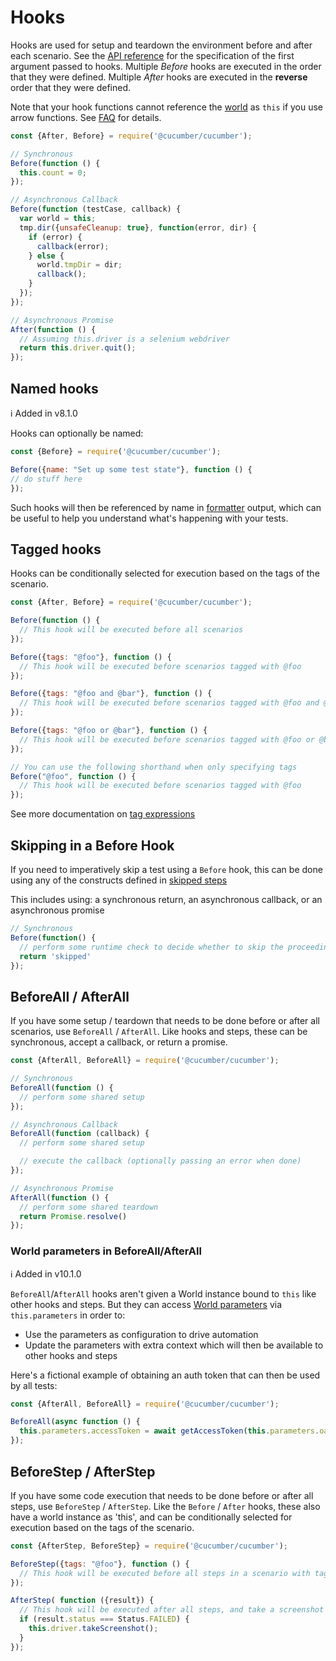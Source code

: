 # Hooks

Hooks are used for setup and teardown the environment before and after each scenario. See the [API reference](./api_reference.md) for the specification of the first argument passed to hooks. Multiple *Before* hooks are executed in the order that they were defined. Multiple *After* hooks are executed in the **reverse** order that they were defined.

Note that your hook functions cannot reference the [world](./world.md) as `this` if you use
arrow functions. See [FAQ](../faq.md) for details.

```javascript
const {After, Before} = require('@cucumber/cucumber');

// Synchronous
Before(function () {
  this.count = 0;
});

// Asynchronous Callback
Before(function (testCase, callback) {
  var world = this;
  tmp.dir({unsafeCleanup: true}, function(error, dir) {
    if (error) {
      callback(error);
    } else {
      world.tmpDir = dir;
      callback();
    }
  });
});

// Asynchronous Promise
After(function () {
  // Assuming this.driver is a selenium webdriver
  return this.driver.quit();
});
```

## Named hooks

ℹ️ Added in v8.1.0

Hooks can optionally be named:

```javascript
const {Before} = require('@cucumber/cucumber');

Before({name: "Set up some test state"}, function () {
// do stuff here
});
```

Such hooks will then be referenced by name in [formatter](../formatters.md) output, which can be useful to help you understand what's happening with your tests.

## Tagged hooks

Hooks can be conditionally selected for execution based on the tags of the scenario.

```javascript
const {After, Before} = require('@cucumber/cucumber');

Before(function () {
  // This hook will be executed before all scenarios
});

Before({tags: "@foo"}, function () {
  // This hook will be executed before scenarios tagged with @foo
});

Before({tags: "@foo and @bar"}, function () {
  // This hook will be executed before scenarios tagged with @foo and @bar
});

Before({tags: "@foo or @bar"}, function () {
  // This hook will be executed before scenarios tagged with @foo or @bar
});

// You can use the following shorthand when only specifying tags
Before("@foo", function () {
  // This hook will be executed before scenarios tagged with @foo
});
```

See more documentation on [tag expressions](https://docs.cucumber.io/cucumber/api/#tag-expressions)

## Skipping in a Before Hook

If you need to imperatively skip a test using a `Before` hook, this can be done using any of the constructs defined in [skipped steps](./step_definitions.md)

This includes using: a synchronous return, an asynchronous callback, or an asynchronous promise

```javascript
// Synchronous
Before(function() {
  // perform some runtime check to decide whether to skip the proceeding scenario
  return 'skipped'
});
```

## BeforeAll / AfterAll

If you have some setup / teardown that needs to be done before or after all scenarios, use `BeforeAll` / `AfterAll`. Like hooks and steps, these can be synchronous, accept a callback, or return a promise.

```javascript
const {AfterAll, BeforeAll} = require('@cucumber/cucumber');

// Synchronous
BeforeAll(function () {
  // perform some shared setup
});

// Asynchronous Callback
BeforeAll(function (callback) {
  // perform some shared setup

  // execute the callback (optionally passing an error when done)
});

// Asynchronous Promise
AfterAll(function () {
  // perform some shared teardown
  return Promise.resolve()
});
```

### World parameters in BeforeAll/AfterAll

ℹ️ Added in v10.1.0

`BeforeAll`/`AfterAll` hooks aren't given a World instance bound to `this` like other hooks and steps. But they can access [World parameters](./world.md#world-parameters) via `this.parameters` in order to:

- Use the parameters as configuration to drive automation
- Update the parameters with extra context which will then be available to other hooks and steps

Here's a fictional example of obtaining an auth token that can then be used by all tests:

```javascript
const {AfterAll, BeforeAll} = require('@cucumber/cucumber');

BeforeAll(async function () {
  this.parameters.accessToken = await getAccessToken(this.parameters.oauth) 
});
```

## BeforeStep / AfterStep

If you have some code execution that needs to be done before or after all steps, use `BeforeStep` / `AfterStep`. Like the `Before` / `After` hooks, these also have a world instance as 'this', and can be conditionally selected for execution based on the tags of the scenario.

```javascript
const {AfterStep, BeforeStep} = require('@cucumber/cucumber');

BeforeStep({tags: "@foo"}, function () {
  // This hook will be executed before all steps in a scenario with tag @foo
});

AfterStep( function ({result}) {
  // This hook will be executed after all steps, and take a screenshot on step failure
  if (result.status === Status.FAILED) {
    this.driver.takeScreenshot();
  }
});
```
